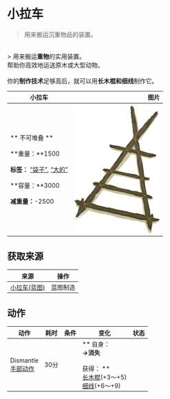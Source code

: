 # 小拉车  
> 用来搬运沉重物品的装置。  
<br>  
> 用来搬运<b>重物</b>的实用装置。<br>帮助你高效地运送原木或大型动物。<br><br>你的<b>制作技术</b>足够高后，就可以用<b>长木棍和细线</b>制作它。  
  
  小拉车  |   图片   
 ----  |  ----:   
 ** 不可堆叠 **<br><br>**重量：**1500<br><br>**标签：**	[“袋子”](tag_Bag.md), [“大的”](tag_Large.md)<br><br>**容量：**3000<br><br>**减重量：**-2500  |  <img decoding="async" src="Sprite/Travois.png" href="a.md" style="max-width:300px;max-height:300px;">   
  
## 获取来源  
来源  |  操作  
----  |  ----  
[小拉车(蓝图)](Bp_Travois.md)  |  蓝图制造  
## 动作  
动作  |  耗时  |  条件  |  变化  |  状态  
----  |  ----  |  ----  |  ----  |  ----  
Dismantle<br>[手部动作](HandAction.md)  |  30分  |    |  ** 自身：**<br>→消失<br><br>** 获得： **<br>  [长木棍](StickLong.md)(+3～+5)<br>  [细线](CordFiber.md)(+6～+9)<br>  |    


<script>document.title="小拉车 - 卡牌生存百科 Card Survival Wiki";</script>